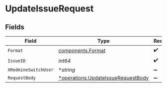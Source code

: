 # UpdateIssueRequest


## Fields

| Field                                                                                   | Type                                                                                    | Required                                                                                | Description                                                                             | Example                                                                                 |
| --------------------------------------------------------------------------------------- | --------------------------------------------------------------------------------------- | --------------------------------------------------------------------------------------- | --------------------------------------------------------------------------------------- | --------------------------------------------------------------------------------------- |
| `Format`                                                                                | [components.Format](../../models/components/format.md)                                  | :heavy_check_mark:                                                                      | N/A                                                                                     |                                                                                         |
| `IssueID`                                                                               | *int64*                                                                                 | :heavy_check_mark:                                                                      | N/A                                                                                     |                                                                                         |
| `XRedmineSwitchUser`                                                                    | **string*                                                                               | :heavy_minus_sign:                                                                      | N/A                                                                                     | jsmith                                                                                  |
| `RequestBody`                                                                           | [*operations.UpdateIssueRequestBody](../../models/operations/updateissuerequestbody.md) | :heavy_minus_sign:                                                                      | N/A                                                                                     |                                                                                         |